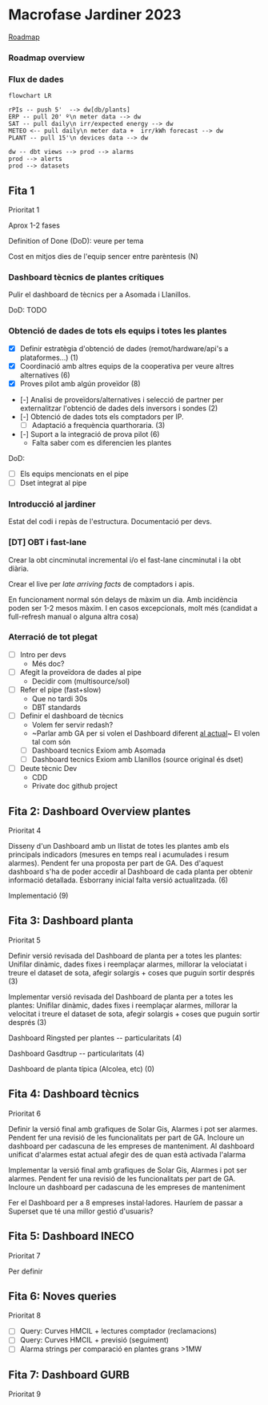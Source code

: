 # Macrofase Jardiner 2023

[Roadmap](https://docs.google.com/spreadsheets/d/11dNYUeBwkIjPpcYOHmcOoNDpLoUxH9qfcm6h2YXRtoI/edit#gid=1971023159)

### Roadmap overview




### Flux de dades

```mermaid
flowchart LR

rPIs -- push 5'  --> dw[db/plants]
ERP -- pull 20' º\n meter data --> dw
SAT -- pull daily\n irr/expected energy --> dw
METEO <-- pull daily\n meter data +  irr/kWh forecast --> dw
PLANT -- pull 15'\n devices data --> dw

dw -- dbt views --> prod --> alarms
prod --> alerts
prod --> datasets
```

## Fita 1

Prioritat 1

Aprox 1-2 fases

Definition of Done (DoD): veure per tema

Cost en mitjos dies de l'equip sencer entre parèntesis (N)

### Dashboard tècnics de plantes crítiques

Pulir el dashboard de tècnics per a Asomada i Llanillos.

DoD: TODO

###	Obtenció de dades de tots els equips i totes les plantes

- [x] Definir estratègia d'obtenció de dades (remot/hardware/api's a plataformes...) (1)
- [x] Coordinació amb altres equips de la cooperativa per veure altres alternatives (6)
- [x] Proves pilot amb algún proveïdor (8)
- [-] Analisi de proveïdors/alternatives i selecció de partner per externalitzar l'obtenció de dades dels  inversors i sondes (2)
- [-] Obtenció de dades tots els comptadors per IP.
    - [ ] Adaptació a frequència quarthoraria. (3)

- [-] Suport a la integració de prova pilot (6)
    - Falta saber com es diferencien les plantes

DoD:

- [ ] Els equips mencionats en el pipe
- [ ] Dset integrat al pipe

### Introducció al jardiner

Estat del codi i repàs de l'estructura. Documentació per devs.

### [DT] OBT i fast-lane

Crear la obt cincminutal incremental i/o el fast-lane cincminutal i la obt diària.

Crear el live per _late arriving facts_ de comptadors i apis.

En funcionament normal són delays de màxim un dia. Amb incidència poden ser 1-2 mesos màxim. I en casos excepcionals, molt més (candidat a full-refresh manual o alguna altra cosa)

### Aterració de tot plegat

- [ ] Intro per devs
    - Més doc?
- [ ] Afegit la proveïdora de dades al pipe
    - Decidir com (multisource/sol)
- [ ] Refer el pipe (fast+slow)
    - Que no tardi 30s
    - DBT standards
- [ ] Definir el dashboard de tècnics
    - Volem fer servir redash?
    - ~Parlar amb GA per si volen el Dashboard diferent [al actual]()~ El volen tal com són
    - [ ] Dashboard tecnics Exiom amb Asomada
    - [ ] Dashboard tecnics Exiom amb Llanillos (source original és dset)
- [ ] Deute tècnic Dev
    - CDD
    - Private doc github project


## Fita 2: Dashboard Overview plantes

Prioritat 4

Disseny d'un Dashboard amb un llistat de totes les plantes amb els principals indicadors (mesures en temps real i acumulades i resum alarmes). Pendent fer una proposta per part de GA. Des d'aquest dashboard s'ha de poder accedir al Dashboard de cada planta per obtenir informació detallada.
Esborrany inicial falta versió actualitzada. (6)

Implementació (9)

## Fita 3: Dashboard planta

Prioritat 5

Definir versió revisada del Dashboard de planta per a totes les plantes: Unifilar dinàmic, dades fixes i reemplaçar alarmes, millorar la velociatat i treure el dataset de sota, afegir solargis + coses que puguin sortir després (3)

Implementar versió revisada del Dashboard de planta per a totes les plantes: Unifilar dinàmic, dades fixes i reemplaçar alarmes, millorar la velocitat i treure el dataset de sota, afegir solargis + coses que puguin sortir després (3)

Dashboard Ringsted per plantes -- particularitats (4)

Dashboard Gasdtrup -- particularitats (4)

Dashboard de planta típica (Alcolea, etc) (0)

## Fita 4: Dashboard tècnics

Prioritat 6

Definir la versió final amb grafiques de Solar Gis, Alarmes i pot ser alarmes. Pendent fer una revisió de les funcionalitats per part de GA. Incloure un dashboard per cadascuna de les empreses de manteniment. Al dashboard unificat d'alarmes estat actual afegir des de quan està activada l'alarma

Implementar la versió final amb grafiques de Solar Gis, Alarmes i pot ser alarmes. Pendent fer una revisió de les funcionalitats per part de GA. Incloure un dashboard per cadascuna de les empreses de manteniment

Fer el Dashboard per a 8 empreses instal·ladores. Hauríem de passar a Superset que té una millor gestió d'usuaris?

## Fita 5: Dashboard INECO

Prioritat 7

Per definir

## Fita 6: Noves queries

Prioritat 8

- [ ] Query: Curves HMCIL + lectures comptador (reclamacions)
- [ ] Query: Curves HMCIL + previsió (seguiment)
- [ ] Alarma strings per comparació en plantes grans >1MW

## Fita 7: Dashboard GURB

Prioritat 9
